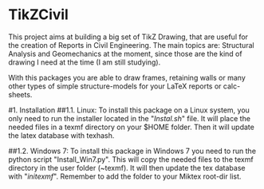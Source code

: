 TikZCivil
=========

This project aims at building a big set of TikZ Drawing, that are useful for the creation of Reports in Civil Engineering.  The main topics are: Structural Analysis and Geomechanics at the moment, since those are the kind of drawing I need at the time (I am still studying).

With this packages you are able to draw frames, retaining walls or many other types of simple structure-models for your LaTeX reports or calc-sheets.

#1. Installation
##1.1. Linux:
To install this package on a Linux system, you only need to run the installer located in the "_Instal.sh_" file. It will place the needed files in a texmf directory on your $HOME folder. Then it will update the latex database with texhash.

##1.2. Windows 7:
To install this package in Windows 7 you need to run the python script "Install_Win7.py". This will copy the needed files to the texmf directory in the user folder (~texmf). It will then update the tex database with "_initexmf_". Remember to add the folder to your Miktex root-dir list.
